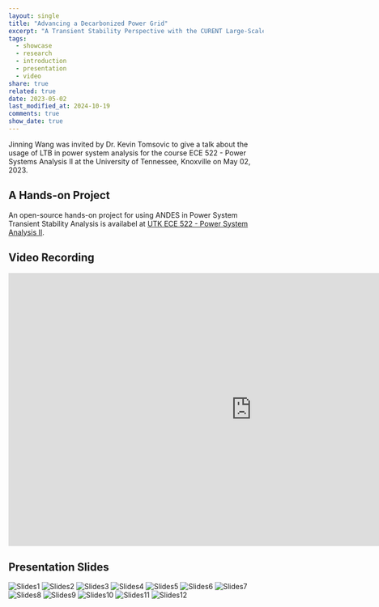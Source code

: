 ```yaml
---
layout: single
title: "Advancing a Decarbonized Power Grid"
excerpt: "A Transient Stability Perspective with the CURENT Large-Scale Testbed (LTB)"
tags:
  - showcase
  - research
  - introduction
  - presentation
  - video
share: true
related: true
date: 2023-05-02
last_modified_at: 2024-10-19
comments: true
show_date: true
---
```


Jinning Wang was invited by Dr. Kevin Tomsovic to give a talk about the usage of LTB in power system analysis for the course ECE 522 - Power Systems Analysis II at the University of Tennessee, Knoxville on May 02, 2023.

## A Hands-on Project

An open-source hands-on project for using ANDES in Power System Transient Stability Analysis is availabel at [UTK ECE 522 - Power System Analysis II](https://github.com/CURENT/ece522).

## Video Recording

<iframe width="960" height="540" src="https://www.youtube.com/embed/MY0YarBx808?si=LtJzKP9UtpzPW9Wl" frameborder="0" allow="accelerometer; autoplay; clipboard-write; encrypted-media; gyroscope; picture-in-picture; web-share" allowfullscreen></iframe>

## Presentation Slides

![Slides1](/assets/images/showcase/advancing-a-decarbonized-power-grid.md/Slide1.png)
![Slides2](/assets/images/showcase/advancing-a-decarbonized-power-grid.md/Slide2.png)
![Slides3](/assets/images/showcase/advancing-a-decarbonized-power-grid.md/Slide3.png)
![Slides4](/assets/images/showcase/advancing-a-decarbonized-power-grid.md/Slide4.png)
![Slides5](/assets/images/showcase/advancing-a-decarbonized-power-grid.md/Slide5.png)
![Slides6](/assets/images/showcase/advancing-a-decarbonized-power-grid.md/Slide6.png)
![Slides7](/assets/images/showcase/advancing-a-decarbonized-power-grid.md/Slide7.png)
![Slides8](/assets/images/showcase/advancing-a-decarbonized-power-grid.md/Slide8.png)
![Slides9](/assets/images/showcase/advancing-a-decarbonized-power-grid.md/Slide9.png)
![Slides10](/assets/images/showcase/advancing-a-decarbonized-power-grid.md/Slide10.png)
![Slides11](/assets/images/showcase/advancing-a-decarbonized-power-grid.md/Slide11.png)
![Slides12](/assets/images/showcase/advancing-a-decarbonized-power-grid.md/Slide12.png)
